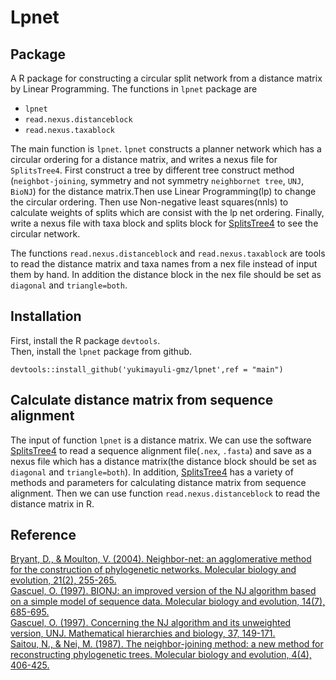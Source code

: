 # Lpnet

## Package

A R package for constructing a circular split network from a distance matrix by Linear Programming. The functions in `lpnet` package are<br>
* `lpnet`<br>
* `read.nexus.distanceblock`<br>
* `read.nexus.taxablock`<br>

The main function is `lpnet`. `lpnet` constructs a planner network which has a circular ordering for a distance matrix, and writes a nexus file for `SplitsTree4`. First construct a tree by different tree construct method (`neighbot-joining`, symmetry and not symmetry `neighbornet tree`, `UNJ`, `BioNJ`) for the distance matrix.Then use Linear Programming(lp) to change the circular ordering. Then use Non-negative least squares(nnls) to calculate weights of splits which are consist with the lp net ordering. Finally, write a nexus file with taxa block and splits block for [SplitsTree4](https://uni-tuebingen.de/fakultaeten/mathematisch-naturwissenschaftliche-fakultaet/fachbereiche/informatik/lehrstuehle/algorithms-in-bioinformatics/software/splitstree/) to see the circular network.<br>

The functions `read.nexus.distanceblock` and `read.nexus.taxablock` are tools to read the distance matrix and taxa names from a nex file instead of input them by hand. In addition the distance block in the nex file should be set as `diagonal` and `triangle=both`.

## Installation

First, install the R package `devtools`.<br>
Then, install the `lpnet` package from github.<br>

    devtools::install_github('yukimayuli-gmz/lpnet',ref = "main")

## Calculate distance matrix from sequence alignment

The input of function `lpnet` is a distance matrix. We can use the software [SplitsTree4](https://uni-tuebingen.de/fakultaeten/mathematisch-naturwissenschaftliche-fakultaet/fachbereiche/informatik/lehrstuehle/algorithms-in-bioinformatics/software/splitstree/) to read a sequence alignment file(`.nex`, `.fasta`) and save as a nexus file which has a distance matrix(the distance block should be set as `diagonal` and `triangle=both`). In addition, [SplitsTree4](https://uni-tuebingen.de/fakultaeten/mathematisch-naturwissenschaftliche-fakultaet/fachbereiche/informatik/lehrstuehle/algorithms-in-bioinformatics/software/splitstree/) has a variety of methods and parameters for calculating distance matrix from sequence alignment. Then we can use function `read.nexus.distanceblock` to read the distance matrix in R.

## Reference

[Bryant, D., & Moulton, V. (2004). Neighbor-net: an agglomerative method for the construction of phylogenetic networks. Molecular biology and evolution, 21(2), 255-265.](https://academic.oup.com/mbe/article-abstract/21/2/255/1187993)<br>
[Gascuel, O. (1997). BIONJ: an improved version of the NJ algorithm based on a simple model of sequence data. Molecular biology and evolution, 14(7), 685-695.](https://academic.oup.com/mbe/article-abstract/14/7/685/1119804)<br>
[Gascuel, O. (1997). Concerning the NJ algorithm and its unweighted version, UNJ. Mathematical hierarchies and biology, 37, 149-171.](https://books.google.com/books?hl=zh-CN&lr=&id=stL67JmcWSkC&oi=fnd&pg=PA149&dq=Concerning+the+NJ+algorithm+and+its+unweighted+version,+UNJ&ots=WVM_Ligot1&sig=QaVyXPWnIs6R2090OTsmO41duBQ)<br>
[Saitou, N., & Nei, M. (1987). The neighbor-joining method: a new method for reconstructing phylogenetic trees. Molecular biology and evolution, 4(4), 406-425.](https://academic.oup.com/mbe/article-abstract/4/4/406/1029664)
